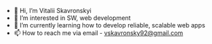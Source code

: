 - 👋 Hi, I’m Vitalii Skavronskyi
- 👀 I’m interested in SW, web development
- 🌱 I’m currently learning how to develop reliable, scalable web apps
- 📫 How to reach me via email - vskavronsky92@gmail.com

<!---
vskavronsky/vskavronsky is a ✨ special ✨ repository because its `README.md` (this file) appears on your GitHub profile.
You can click the Preview link to take a look at your changes.
--->
